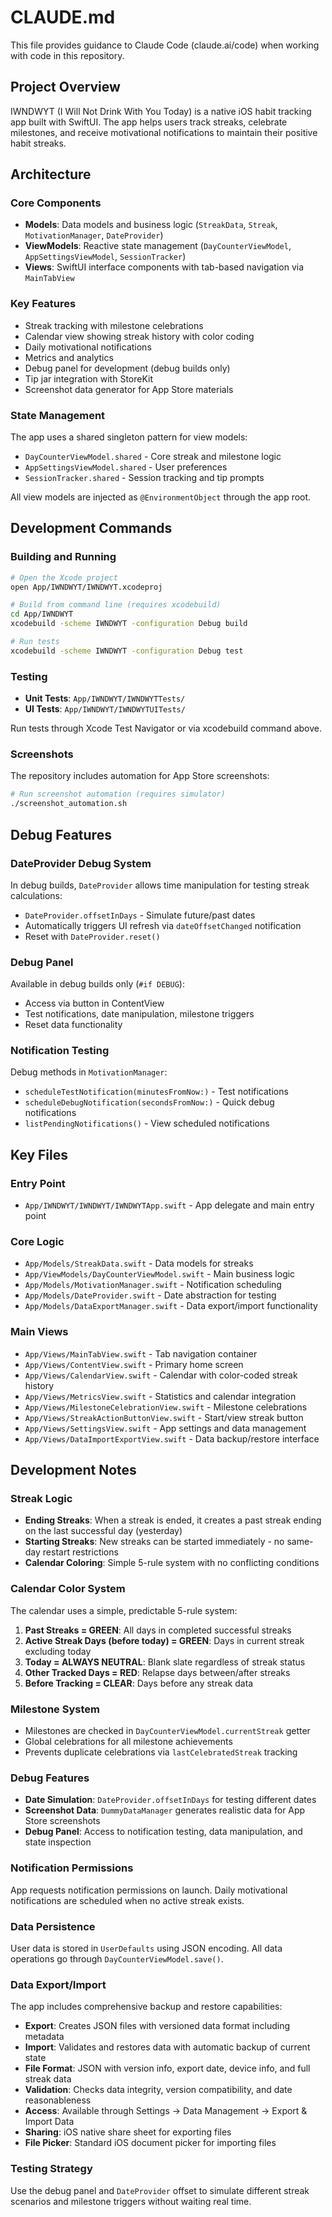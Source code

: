 # CLAUDE.md

This file provides guidance to Claude Code (claude.ai/code) when working with code in this repository.

## Project Overview

IWNDWYT (I Will Not Drink With You Today) is a native iOS habit tracking app built with SwiftUI. The app helps users track streaks, celebrate milestones, and receive motivational notifications to maintain their positive habit streaks.

## Architecture

### Core Components
- **Models**: Data models and business logic (`StreakData`, `Streak`, `MotivationManager`, `DateProvider`)
- **ViewModels**: Reactive state management (`DayCounterViewModel`, `AppSettingsViewModel`, `SessionTracker`)
- **Views**: SwiftUI interface components with tab-based navigation via `MainTabView`

### Key Features
- Streak tracking with milestone celebrations
- Calendar view showing streak history with color coding
- Daily motivational notifications
- Metrics and analytics
- Debug panel for development (debug builds only)
- Tip jar integration with StoreKit
- Screenshot data generator for App Store materials

### State Management
The app uses a shared singleton pattern for view models:
- `DayCounterViewModel.shared` - Core streak and milestone logic
- `AppSettingsViewModel.shared` - User preferences
- `SessionTracker.shared` - Session tracking and tip prompts

All view models are injected as `@EnvironmentObject` through the app root.

## Development Commands

### Building and Running
```bash
# Open the Xcode project
open App/IWNDWYT/IWNDWYT.xcodeproj

# Build from command line (requires xcodebuild)
cd App/IWNDWYT
xcodebuild -scheme IWNDWYT -configuration Debug build

# Run tests
xcodebuild -scheme IWNDWYT -configuration Debug test
```

### Testing
- **Unit Tests**: `App/IWNDWYT/IWNDWYTTests/`
- **UI Tests**: `App/IWNDWYT/IWNDWYTUITests/`

Run tests through Xcode Test Navigator or via xcodebuild command above.

### Screenshots
The repository includes automation for App Store screenshots:
```bash
# Run screenshot automation (requires simulator)
./screenshot_automation.sh
```

## Debug Features

### DateProvider Debug System
In debug builds, `DateProvider` allows time manipulation for testing streak calculations:
- `DateProvider.offsetInDays` - Simulate future/past dates
- Automatically triggers UI refresh via `dateOffsetChanged` notification
- Reset with `DateProvider.reset()`

### Debug Panel
Available in debug builds only (`#if DEBUG`):
- Access via button in ContentView
- Test notifications, date manipulation, milestone triggers
- Reset data functionality

### Notification Testing
Debug methods in `MotivationManager`:
- `scheduleTestNotification(minutesFromNow:)` - Test notifications
- `scheduleDebugNotification(secondsFromNow:)` - Quick debug notifications
- `listPendingNotifications()` - View scheduled notifications

## Key Files

### Entry Point
- `App/IWNDWYT/IWNDWYT/IWNDWYTApp.swift` - App delegate and main entry point

### Core Logic
- `App/Models/StreakData.swift` - Data models for streaks
- `App/ViewModels/DayCounterViewModel.swift` - Main business logic
- `App/Models/MotivationManager.swift` - Notification scheduling
- `App/Models/DateProvider.swift` - Date abstraction for testing
- `App/Models/DataExportManager.swift` - Data export/import functionality

### Main Views
- `App/Views/MainTabView.swift` - Tab navigation container
- `App/Views/ContentView.swift` - Primary home screen
- `App/Views/CalendarView.swift` - Calendar with color-coded streak history
- `App/Views/MetricsView.swift` - Statistics and calendar integration
- `App/Views/MilestoneCelebrationView.swift` - Milestone celebrations
- `App/Views/StreakActionButtonView.swift` - Start/view streak button
- `App/Views/SettingsView.swift` - App settings and data management
- `App/Views/DataImportExportView.swift` - Data backup/restore interface

## Development Notes

### Streak Logic
- **Ending Streaks**: When a streak is ended, it creates a past streak ending on the last successful day (yesterday)
- **Starting Streaks**: New streaks can be started immediately - no same-day restart restrictions
- **Calendar Coloring**: Simple 5-rule system with no conflicting conditions

### Calendar Color System
The calendar uses a simple, predictable 5-rule system:
1. **Past Streaks = GREEN**: All days in completed successful streaks
2. **Active Streak Days (before today) = GREEN**: Days in current streak excluding today  
3. **Today = ALWAYS NEUTRAL**: Blank slate regardless of streak status
4. **Other Tracked Days = RED**: Relapse days between/after streaks
5. **Before Tracking = CLEAR**: Days before any streak data

### Milestone System
- Milestones are checked in `DayCounterViewModel.currentStreak` getter
- Global celebrations for all milestone achievements
- Prevents duplicate celebrations via `lastCelebratedStreak` tracking

### Debug Features
- **Date Simulation**: `DateProvider.offsetInDays` for testing different dates
- **Screenshot Data**: `DummyDataManager` generates realistic data for App Store screenshots
- **Debug Panel**: Access to notification testing, data manipulation, and state inspection

### Notification Permissions
App requests notification permissions on launch. Daily motivational notifications are scheduled when no active streak exists.

### Data Persistence
User data is stored in `UserDefaults` using JSON encoding. All data operations go through `DayCounterViewModel.save()`.

### Data Export/Import
The app includes comprehensive backup and restore capabilities:
- **Export**: Creates JSON files with versioned data format including metadata
- **Import**: Validates and restores data with automatic backup of current state
- **File Format**: JSON with version info, export date, device info, and full streak data
- **Validation**: Checks data integrity, version compatibility, and date reasonableness
- **Access**: Available through Settings → Data Management → Export & Import Data
- **Sharing**: iOS native share sheet for exporting files
- **File Picker**: Standard iOS document picker for importing files

### Testing Strategy
Use the debug panel and `DateProvider` offset to simulate different streak scenarios and milestone triggers without waiting real time.